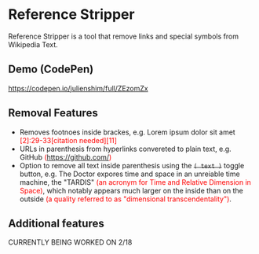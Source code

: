# Reference Stripper

Reference Stripper is a tool that remove links and special symbols from Wikipedia Text.

## Demo (CodePen)

https://codepen.io/julienshim/full/ZEzomZx

## Removal Features

* Removes footnoes inside brackes, e.g. Lorem ipsum dolor sit amet <span style="color: red">[2]:29-33[citation needed][11]</span>
* URLs in parenthesis from hyperlinks convereted to plain text, e.g. GitHub <span style="color: red">(https://github.com/)</span>
* Option to remove all text inside parenthesis using the ~~`( text )`~~ toggle button, e.g. The Doctor expores time and space in an unreiable time machine, the "TARDIS" <span style="color: red">(an acronym for Time and Relative Dimension in Space)</span>, which notably appears much larger on the inside than on the outside <span style="color:red">(a quality referred to as "dimensional transcendentality")</span>.

## Additional features

CURRENTLY BEING WORKED ON 2/18
